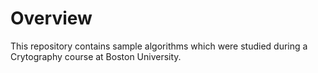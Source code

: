 # Overview
This repository contains sample algorithms which were studied during a Crytography course at Boston University.  
